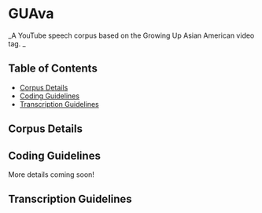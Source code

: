 # GUAva
_A YouTube speech corpus based on the Growing Up Asian American video tag. _
## Table of Contents
* [Corpus Details](##-corpus-details)
* [Coding Guidelines](##-coding-guidelines)
* [Transcription Guidelines](##-transcription-guidelines)

## Corpus Details
## Coding Guidelines

More details coming soon!

## Transcription Guidelines
